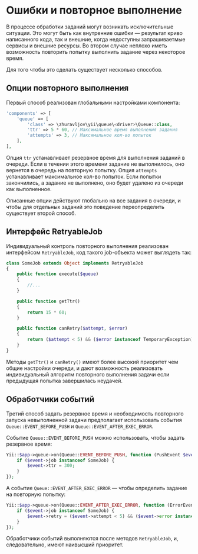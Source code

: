 Ошибки и повторное выполнение
=============================

В процессе обработки заданий могут возникать исключительные ситуации. Это могут быть как внутренние
ошибки — результат криво написанного кода, так и внешние, когда недоступны запрашиваетмые сервисы
и внешние ресурсы. Во втором случае неплохо иметь возможность повторить попытку выполнить задание
через некоторое время. 

Для того чтобы это сделать существует несколько способов.

Опции повторного выполнения
---------------------------

Первый способ реализован глобальными настройками компонента:
 
```php
'components' => [
    'queue' => [
        'class' => \zhuravljov\yii\queue\<driver>\Queue::class,
        'ttr' => 5 * 60, // Максимальное время выполнения задания 
        'attempts' => 3, // Максимальное кол-во попыток
    ],
],
```

Опция `ttr` устанавливает резервное время для выполнения заданий в очереди. Если в течении этого
времени задание не выполнилось, оно вернется в очередь на повторную попытку. Опция `attempts`
устанавливает максимальное кол-во попыток. Если попытки закончились, а задание не выполнено, оно
будет удалено из очереди как выполненное.

Описанные опции действуют глобально на все задания в очереди, и чтобы для отдельных заданий это
поведение переопределить существует второй способ.

Интерфейс RetryableJob
----------------------

Индивидуальный контроль повторного выполнения реализован интерфейсом `RetryableJob`, код такого
job-объекта может выглядеть так:

```php
class SomeJob extends Object implements RetryableJob
{
    public function execute($queue)
    {
        //...
    }

    public function getTtr()
    {
        return 15 * 60;
    }

    public function canRetry($attempt, $error)
    {
        return ($attempt < 5) && ($error instanceof TemporaryException);
    }
}
```

Методы `getTtr()` и `canRetry()` имеют более высокий приоритет чем общие настройки очереди, и дают
возможность реализовать индивидуальный алгоритм повторного выполнения задачи если предыдущая попытка
завершилась неудачей.

Обработчики событий
-------------------

Третий способ задать резервное время и необходимость повторного запуска невыполненной задачи
предполагает использовать события `Queue::EVENT_BEFORE_PUSH` и `Queue::EVENT_AFTER_EXEC_ERROR`.

Событие `Queue::EVENT_BEFORE_PUSH` можно использовать, чтобы задать резервное время:

```php
Yii::$app->queue->on(Queue::EVENT_BEFORE_PUSH, function (PushEvent $event) {
    if ($event->job instanceof SomeJob) {
        $event->ttr = 300;
    }
});
```

А событие `Queue::EVENT_AFTER_EXEC_ERROR` — чтобы определить задание на повторную попытку:

```php
Yii::$app->queue->on(Queue::EVENT_AFTER_EXEC_ERROR, function (ErrorEvent $event) {
    if ($event->job instanceof SomeJob) {
        $event->retry = ($event->attempt < 5) && ($event->error instanceof TemporaryException);
    }
});
```

Обработчики событий выполняются после методов `RetryableJob`, и, следовательно, имеют наивысший
приоритет.
